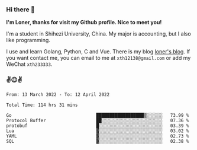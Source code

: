 ### Hi there 👋️

**I'm Loner, thanks for visit my Github profile. Nice to meet you!**

I'm a student in Shihezi University, China. My major is accounting, but I also like programming.

I use and learn Golang, Python, C and Vue. There is my blog [loner's blog](https://www.loner1024.top).  If you want contact me, you can email to me at `xth12138@gmail.com` or add my WeChat `xth233333`.

### ✌️😉✌️

<!--START_SECTION:waka-->

```text
From: 13 March 2022 - To: 12 April 2022

Total Time: 114 hrs 31 mins

Go                                ██████████████████▒░░░░░░   73.99 %
Protocol Buffer                   ██░░░░░░░░░░░░░░░░░░░░░░░   07.36 %
protobuf                          █░░░░░░░░░░░░░░░░░░░░░░░░   03.39 %
Lua                               ▓░░░░░░░░░░░░░░░░░░░░░░░░   03.02 %
YAML                              ▓░░░░░░░░░░░░░░░░░░░░░░░░   02.73 %
SQL                               ▓░░░░░░░░░░░░░░░░░░░░░░░░   02.38 %
```

<!--END_SECTION:waka-->



